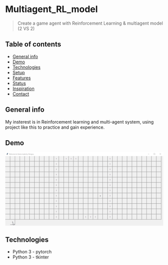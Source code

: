 # Multiagent_RL_model
 > Create a game agent with Reinforcement Learning  & multiagent model (2 VS 2)

## Table of contents
* [General info](#general-info)
* [Demo](#demo)
* [Technologies](#technologies)
* [Setup](#setup)
* [Features](#features)
* [Status](#status)
* [Inspiration](#inspiration)
* [Contact](#contact)

## General info
My insterest is in Reinforcement learning and multi-agent system, using project like this to practice and gain experience. 

## Demo
![Example Demo](img/AI_record.gif)

## Technologies
* Python 3 - pytorch
* Python 3 - tkinter